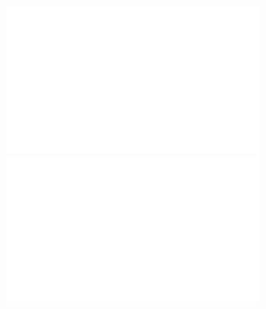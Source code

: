 <div align="center">
<a href="https://github.com/nguyenkunquan/github-stats#gh-light-mode-only">
<img src="https://github.com/nguyenkunquan/github-stats/blob/master/generated/overview.svg#gh-dark-mode-only#gh-light-mode-only" />
<img src="https://github.com/nguyenkunquan/github-stats/blob/master/generated/languages.svg#gh-dark-mode-only#gh-light-mode-only" />
</a>
</div>

